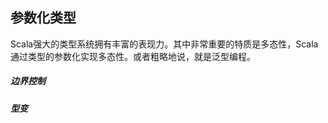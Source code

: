 ## 参数化类型

Scala强大的类型系统拥有丰富的表现力。其中非常重要的特质是多态性，Scala通过类型的参数化实现多态性。或者粗略地说，就是泛型编程。

##### 边界控制

##### 型变

